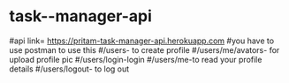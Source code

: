 # task--manager-api
#api link= https://pritam-task-manager-api.herokuapp.com
#you have to use postman to use this
#/users- to create profile
#/users/me/avators- for upload profile pic
#/users/login-login
#/users/me-to read your profile details
#/users/logout- to log out
